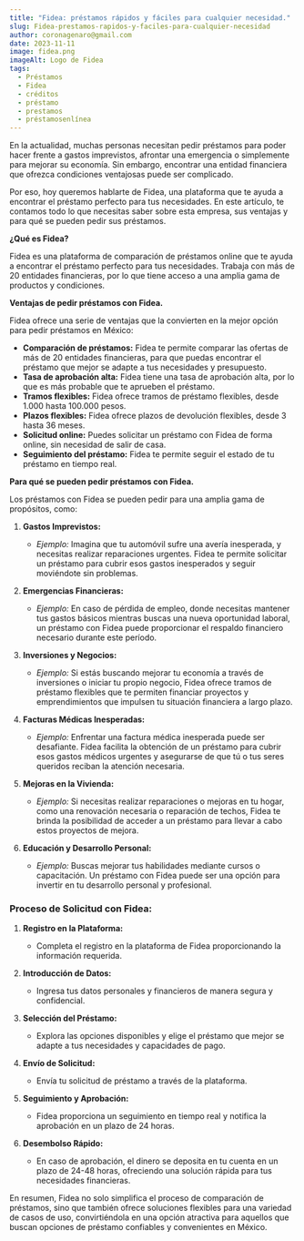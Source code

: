 ```yaml
---
title: "Fidea: préstamos rápidos y fáciles para cualquier necesidad."
slug: Fidea-prestamos-rapidos-y-faciles-para-cualquier-necesidad
author: coronagenaro@gmail.com
date: 2023-11-11
image: fidea.png
imageAlt: Logo de Fidea
tags:
  - Préstamos
  - Fidea
  - créditos
  - préstamo
  - prestamos
  - préstamosenlínea
---
```

En la actualidad, muchas personas necesitan pedir préstamos para poder hacer frente a gastos imprevistos, afrontar una emergencia o simplemente para mejorar su economía. Sin embargo, encontrar una entidad financiera que ofrezca condiciones ventajosas puede ser complicado.

Por eso, hoy queremos hablarte de Fidea, una plataforma que te ayuda a encontrar el préstamo perfecto para tus necesidades. En este artículo, te contamos todo lo que necesitas saber sobre esta empresa, sus ventajas y para qué se pueden pedir sus préstamos.

**¿Qué es Fidea?**

Fidea es una plataforma de comparación de préstamos online que te ayuda a encontrar el préstamo perfecto para tus necesidades. Trabaja con más de 20 entidades financieras, por lo que tiene acceso a una amplia gama de productos y condiciones.

**Ventajas de pedir préstamos con Fidea.**

Fidea ofrece una serie de ventajas que la convierten en la mejor opción para pedir préstamos en México:

* **Comparación de préstamos:** Fidea te permite comparar las ofertas de más de 20 entidades financieras, para que puedas encontrar el préstamo que mejor se adapte a tus necesidades y presupuesto.
* **Tasa de aprobación alta:** Fidea tiene una tasa de aprobación alta, por lo que es más probable que te aprueben el préstamo.
* **Tramos flexibles:** Fidea ofrece tramos de préstamo flexibles, desde 1.000 hasta 100.000 pesos.
* **Plazos flexibles:** Fidea ofrece plazos de devolución flexibles, desde 3 hasta 36 meses.
* **Solicitud online:** Puedes solicitar un préstamo con Fidea de forma online, sin necesidad de salir de casa.
* **Seguimiento del préstamo:** Fidea te permite seguir el estado de tu préstamo en tiempo real.


**Para qué se pueden pedir préstamos con Fidea.**

Los préstamos con Fidea se pueden pedir para una amplia gama de propósitos, como:

1. **Gastos Imprevistos:**

   * *Ejemplo:* Imagina que tu automóvil sufre una avería inesperada, y necesitas realizar reparaciones urgentes. Fidea te permite solicitar un préstamo para cubrir esos gastos inesperados y seguir moviéndote sin problemas.
2. **Emergencias Financieras:**

   * *Ejemplo:* En caso de pérdida de empleo, donde necesitas mantener tus gastos básicos mientras buscas una nueva oportunidad laboral, un préstamo con Fidea puede proporcionar el respaldo financiero necesario durante este período.
3. **Inversiones y Negocios:**

   * *Ejemplo:* Si estás buscando mejorar tu economía a través de inversiones o iniciar tu propio negocio, Fidea ofrece tramos de préstamo flexibles que te permiten financiar proyectos y emprendimientos que impulsen tu situación financiera a largo plazo.
4. **Facturas Médicas Inesperadas:**

   * *Ejemplo:* Enfrentar una factura médica inesperada puede ser desafiante. Fidea facilita la obtención de un préstamo para cubrir esos gastos médicos urgentes y asegurarse de que tú o tus seres queridos reciban la atención necesaria.
5. **Mejoras en la Vivienda:**

   * *Ejemplo:* Si necesitas realizar reparaciones o mejoras en tu hogar, como una renovación necesaria o reparación de techos, Fidea te brinda la posibilidad de acceder a un préstamo para llevar a cabo estos proyectos de mejora.
6. **Educación y Desarrollo Personal:**

   * *Ejemplo:* Buscas mejorar tus habilidades mediante cursos o capacitación. Un préstamo con Fidea puede ser una opción para invertir en tu desarrollo personal y profesional.

<!--EndFragment-->

### Proceso de Solicitud con Fidea:

1. **Registro en la Plataforma:**

   * Completa el registro en la plataforma de Fidea proporcionando la información requerida.
2. **Introducción de Datos:**

   * Ingresa tus datos personales y financieros de manera segura y confidencial.
3. **Selección del Préstamo:**

   * Explora las opciones disponibles y elige el préstamo que mejor se adapte a tus necesidades y capacidades de pago.
4. **Envío de Solicitud:**

   * Envía tu solicitud de préstamo a través de la plataforma.
5. **Seguimiento y Aprobación:**

   * Fidea proporciona un seguimiento en tiempo real y notifica la aprobación en un plazo de 24 horas.
6. **Desembolso Rápido:**

   * En caso de aprobación, el dinero se deposita en tu cuenta en un plazo de 24-48 horas, ofreciendo una solución rápida para tus necesidades financieras.

En resumen, Fidea no solo simplifica el proceso de comparación de préstamos, sino que también ofrece soluciones flexibles para una variedad de casos de uso, convirtiéndola en una opción atractiva para aquellos que buscan opciones de préstamo confiables y convenientes en México.

<!--EndFragment-->